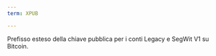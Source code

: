 ```yaml
---
term: XPUB

---
```

Prefisso esteso della chiave pubblica per i conti Legacy e SegWit V1 su Bitcoin.